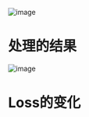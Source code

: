 ![image](https://github.com/yokiYuzi/Face_recognition-by-CNN/assets/76743561/e8113c72-04c2-423a-b6e2-564e974a2213)


# 处理的结果

![image](https://github.com/yokiYuzi/Face_recognition-by-CNN/assets/76743561/302c78c0-5516-41ca-8fc0-def9db3b9e4a)

# Loss的变化
